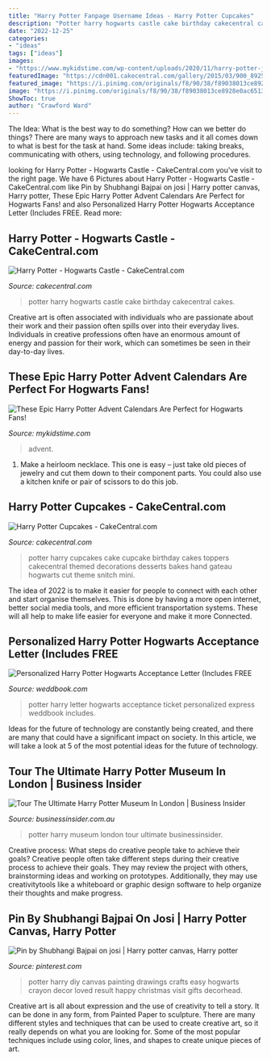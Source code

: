 ```yaml
---
title: "Harry Potter Fanpage Username Ideas - Harry Potter Cupcakes"
description: "Potter harry hogwarts castle cake birthday cakecentral cakes"
date: "2022-12-25"
categories:
- "ideas"
tags: ["ideas"]
images:
- "https://www.mykidstime.com/wp-content/uploads/2020/11/harry-potter-jewellery-advent-calendar-696x436.jpg"
featuredImage: "https://cdn001.cakecentral.com/gallery/2015/03/900_892535IM3B_harry-potter-cupcakes.jpg"
featured_image: "https://i.pinimg.com/originals/f8/90/38/f89038013ce8928e0ac6513b145a3325.jpg"
image: "https://i.pinimg.com/originals/f8/90/38/f89038013ce8928e0ac6513b145a3325.jpg"
ShowToc: true
author: "Crawford Ward"
---
```



The Idea: What is the best way to do something?
How can we better do things? There are many ways to approach new tasks and it all comes down to what is best for the task at hand. Some ideas include: taking breaks, communicating with others, using technology, and following procedures.

	

		
looking for Harry Potter - Hogwarts Castle - CakeCentral.com you've visit to the right page. We have 6 Pictures about Harry Potter - Hogwarts Castle - CakeCentral.com like Pin by Shubhangi Bajpai on josi | Harry potter canvas, Harry potter, These Epic Harry Potter Advent Calendars Are Perfect for Hogwarts Fans! and also Personalized Harry Potter Hogwarts Acceptance Letter (Includes FREE. Read more:
		
    
## Harry Potter - Hogwarts Castle - CakeCentral.com

<img loading=lazy src="https://cdn001.cakecentral.com/gallery/2015/03/900_889724VZuf_harry-potter-hogwarts-castle.jpg" onerror="this.onerror=null;this.src='https://tse4.mm.bing.net/th?id=OIP.1OutyBSfnmhQMgeS32OvwgHaGh&amp;pid=15.1';" alt="Harry Potter - Hogwarts Castle - CakeCentral.com">

_Source: cakecentral.com_

>potter harry hogwarts castle cake birthday cakecentral cakes. 

	

Creative art is often associated with individuals who are passionate about their work and their passion often spills over into their everyday lives. Individuals in creative professions often have an enormous amount of energy and passion for their work, which can sometimes be seen in their day-to-day lives.

    
## These Epic Harry Potter Advent Calendars Are Perfect For Hogwarts Fans!

<img loading=lazy src="https://www.mykidstime.com/wp-content/uploads/2020/11/harry-potter-jewellery-advent-calendar-696x436.jpg" onerror="this.onerror=null;this.src='https://tse1.mm.bing.net/th?id=OIP.qnLekXL2unfJ1_q31Ci2awHaEo&amp;pid=15.1';" alt="These Epic Harry Potter Advent Calendars Are Perfect for Hogwarts Fans!">

_Source: mykidstime.com_

>advent. 

	

1. Make a heirloom necklace. This one is easy – just take old pieces of jewelry and cut them down to their component parts. You could also use a kitchen knife or pair of scissors to do this job. 

    
## Harry Potter Cupcakes - CakeCentral.com

<img loading=lazy src="https://cdn001.cakecentral.com/gallery/2015/03/900_892535IM3B_harry-potter-cupcakes.jpg" onerror="this.onerror=null;this.src='https://tse4.mm.bing.net/th?id=OIP.o347Sk2ZFE3_YpORjPPr7gHaHa&amp;pid=15.1';" alt="Harry Potter Cupcakes - CakeCentral.com">

_Source: cakecentral.com_

>potter harry cupcakes cake cupcake birthday cakes toppers cakecentral themed decorations desserts bakes hand gateau hogwarts cut theme snitch mini. 

	

The idea of 2022 is to make it easier for people to connect with each other and start organise themselves. This is done by having a more open internet, better social media tools, and more efficient transportation systems. These will all help to make life easier for everyone and make it more Connected.

    
## Personalized Harry Potter Hogwarts Acceptance Letter (Includes FREE

<img loading=lazy src="http://s3.weddbook.me/t1/2/1/6/2166031/personalized-harry-potter-hogwarts-acceptance-letter-includes-free-ticket-on-hogwarts-express.jpg" onerror="this.onerror=null;this.src='https://tse4.mm.bing.net/th?id=OIP.z0bV2-KNX4-44wmii-LbMwHaLB&amp;pid=15.1';" alt="Personalized Harry Potter Hogwarts Acceptance Letter (Includes FREE">

_Source: weddbook.com_

>potter harry letter hogwarts acceptance ticket personalized express weddbook includes. 

	

Ideas for the future of technology are constantly being created, and there are many that could have a significant impact on society. In this article, we will take a look at 5 of the most potential ideas for the future of technology.

    
## Tour The Ultimate Harry Potter Museum In London | Business Insider

<img loading=lazy src="http://static.businessinsider.com/image/50d376f46bb3f7fc1b00000a/image.jpg" onerror="this.onerror=null;this.src='https://tse1.mm.bing.net/th?id=OIP.agzWY86y8HwFDs3zexOPeQHaFj&amp;pid=15.1';" alt="Tour The Ultimate Harry Potter Museum In London | Business Insider">

_Source: businessinsider.com.au_

>potter harry museum london tour ultimate businessinsider. 

	

Creative process: What steps do creative people take to achieve their goals?
Creative people often take different steps during their creative process to achieve their goals. They may review the project with others, brainstorming ideas and working on prototypes. Additionally, they may use creativitytools like a whiteboard or graphic design software to help organize their thoughts and make progress.

    
## Pin By Shubhangi Bajpai On Josi | Harry Potter Canvas, Harry Potter

<img loading=lazy src="https://i.pinimg.com/originals/f8/90/38/f89038013ce8928e0ac6513b145a3325.jpg" onerror="this.onerror=null;this.src='https://tse3.mm.bing.net/th?id=OIP.ml4_x4FTojkZiAPxpXaG1QHaJQ&amp;pid=15.1';" alt="Pin by Shubhangi Bajpai on josi | Harry potter canvas, Harry potter">

_Source: pinterest.com_

>potter harry diy canvas painting drawings crafts easy hogwarts crayon decor loved result happy christmas visit gifts decorhead. 

	

Creative art is all about expression and the use of creativity to tell a story. It can be done in any form, from Painted Paper to sculpture. There are many different styles and techniques that can be used to create creative art, so it really depends on what you are looking for. Some of the most popular techniques include using color, lines, and shapes to create unique pieces of art.

